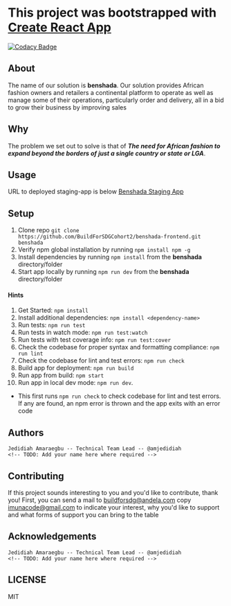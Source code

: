 # This project was bootstrapped with [Create React App](https://github.com/facebook/create-react-app)

<!-- TODO: Update our tagline -->

[![Codacy Badge](https://api.codacy.com/project/badge/Grade/f416d49bc47d4267900f101a949d35d7)](https://app.codacy.com/gh/BuildForSDGCohort2/benshada-frontend?utm_source=github.com&utm_medium=referral&utm_content=BuildForSDGCohort2/benshada-frontend&utm_campaign=Badge_Grade_Settings)

## About

The name of our solution is **benshada**.
Our solution provides African fashion owners and retailers a continental platform to operate as well as manage some of their operations, particularly order and delivery, all in a bid to grow their business by improving sales

## Why

The problem we set out to solve is that of
_**The need for African fashion to expand beyond the borders of just a single country or state or LGA**_.

## Usage

URL to deployed staging-app is below
[Benshada Staging App]()

<!-- TODO: Add link to Heroku staging app -->

## Setup

1. Clone repo `git clone https://github.com/BuildForSDGCohort2/benshada-frontend.git benshada`
2. Verify npm global installation by running `npm install npm -g`
3. Install dependencies by running `npm install` from the **benshada** directory/folder
4. Start app locally by running `npm run dev` from the **benshada** directory/folder

#### Hints

1. Get Started: `npm install`
2. Install additional dependencies: `npm install <dependency-name>`
3. Run tests: `npm run test`
4. Run tests in watch mode: `npm run test:watch`
5. Run tests with test coverage info: `npm run test:cover`
6. Check the codebase for proper syntax and formatting compliance: `npm run lint`
7. Check the codebase for lint and test errors: `npm run check`
8. Build app for deployment: `npm run build`
9. Run app from build: `npm start`
10. Run app in local dev mode: `npm run dev`.

- This first runs `npm run check` to check codebase for lint and test errors. If any are found, an npm error is thrown and the app exits with an error code

## Authors

    Jedidiah Amaraegbu -- Technical Team Lead -- @amjedidiah
    <!-- TODO: Add your name here where required -->

## Contributing

If this project sounds interesting to you and you'd like to contribute, thank you!
First, you can send a mail to buildforsdg@andela.com copy imunacode@gmail.com to indicate your interest, why you'd like to support and what forms of support you can bring to the table

## Acknowledgements

    Jedidiah Amaraegbu -- Technical Team Lead -- @amjedidiah
    <!-- TODO: Add your name here where required -->

## LICENSE

MIT
